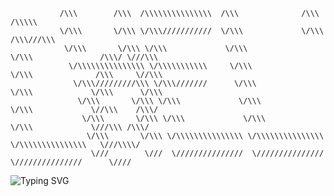                /\\\        /\\\  /\\\\\\\\\\\\\\\  /\\\              /\\\                   /\\\\\    
               \/\\\       \/\\\ \/\\\///////////  \/\\\             \/\\\                 /\\\///\\\    
                \/\\\       \/\\\ \/\\\             \/\\\             \/\\\               /\\\/ \///\\\     
                 \/\\\\\\\\\\\\\\\ \/\\\\\\\\\\\     \/\\\             \/\\\              /\\\     \//\\\    
                  \/\\\/////////\\\ \/\\\///////      \/\\\             \/\\\             \/\\\      \/\\\    
                   \/\\\       \/\\\ \/\\\             \/\\\             \/\\\             \//\\\    /\\\/   
                    \/\\\       \/\\\ \/\\\             \/\\\             \/\\\             \///\\\ /\\\/ 
                     \/\\\       \/\\\ \/\\\\\\\\\\\\\\\ \/\\\\\\\\\\\\\\\ \/\\\\\\\\\\\\\\\   \///\\\\/
                      \///        \///  \///////////////  \///////////////  \///////////////      \////



<img src="https://readme-typing-svg.demolab.com?font=Fira+Code&pause=1000&center=true&vCenter=true&width=700&lines=I+am+a+fullstack+dev;I+love+coding+and+building+apps" alt="Typing SVG" />
